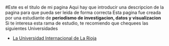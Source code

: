 #Este es el titulo de mi pagina
Aqui hay que introducir una descripcion de la pagina para que pueda ser leida de forma correcta
Esta pagina fue creada por una estudiante de **periodismo de investigacion, datos y visualizacion**
Si te interesa esta rama de estudio, te recomiendo que chequees las siguientes Universidades
* [La Universidad Internacional de La Rioja](https://www.unir.net)
